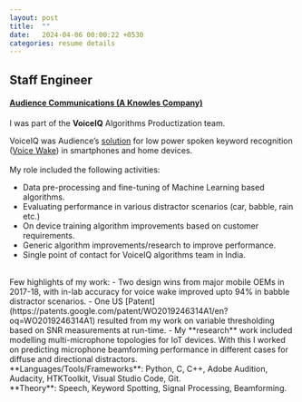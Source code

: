 ```yaml
---
layout: post
title:  ""
date:   2024-04-06 00:00:22 +0530
categories: resume details
---
```

<h2>Staff Engineer</h2>
<h4>
<a href="https://www.knowles.com/">Audience Communications (A Knowles Company)</a>

</h4>

I was part of the **VoiceIQ** Algorithms Productization team. <br>

VoiceIQ was Audience’s [solution](https://www.knowles.com/applications/mobile-solutions) for low power spoken keyword recognition ([Voice Wake](https://www.mouser.in/new/knowles/knowles-ia611-processor/)) in smartphones and home devices.
<br>
<br>
My role included the following activities:
- Data pre-processing and fine-tuning of Machine Learning based algorithms.
- Evaluating performance in various distractor scenarios (car, babble, rain etc.)
- On device training algorithm improvements based on customer requirements.
- Generic algorithm improvements/research to improve performance.
- Single point of contact for VoiceIQ algorithms team in India.


<br>
Few highlights of my work:
- Two design wins from major mobile OEMs in 2017-18, with in-lab accuracy for voice wake improved upto 94% in babble distractor scenarios.
- One US [Patent](https://patents.google.com/patent/WO2019246314A1/en?oq=WO2019246314A1) resulted from my work on variable thresholding based on SNR measurements at run-time.
- My **research** work included modelling multi-microphone topologies for IoT devices. With this I worked on predicting microphone beamforming performance in different cases for diffuse and directional distractors.

<br>
**Languages/Tools/Frameworks**: Python, C, C++, Adobe Audition, Audacity, HTKToolkit, Visual Studio Code, Git.<br>
**Theory**: Speech, Keyword Spotting, Signal Processing, Beamforming.